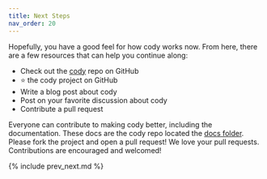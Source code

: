 ```yaml
---
title: Next Steps
nav_order: 20
---
```


Hopefully, you have a good feel for how cody works now. From here, there are a few resources that can help you continue along:

* Check out the [cody](https://github.com/tongueroo/cody) repo on GitHub
* ⭐️ the cody project on GitHub
* Write a blog post about cody
* Post on your favorite discussion about cody
* Contribute a pull request

Everyone can contribute to making cody better, including the documentation. These docs are the cody repo located the [docs folder](https://github.com/tongueroo/cody/tree/master/docs). Please fork the project and open a pull request!  We love your pull requests. Contributions are encouraged and welcomed!

{% include prev_next.md %}